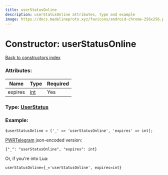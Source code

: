 ```yaml
---
title: userStatusOnline
description: userStatusOnline attributes, type and example
image: https://docs.madelineproto.xyz/favicons/android-chrome-256x256.png
---
```

# Constructor: userStatusOnline  
[Back to constructors index](index.md)



### Attributes:

| Name     |    Type       | Required |
|----------|---------------|----------|
|expires|[int](../types/int.md) | Yes|



### Type: [UserStatus](../types/UserStatus.md)


### Example:

```
$userStatusOnline = ['_' => 'userStatusOnline', 'expires' => int];
```  

[PWRTelegram](https://pwrtelegram.xyz) json-encoded version:

```
{"_": "userStatusOnline", "expires": int}
```


Or, if you're into Lua:  


```
userStatusOnline={_='userStatusOnline', expires=int}

```


